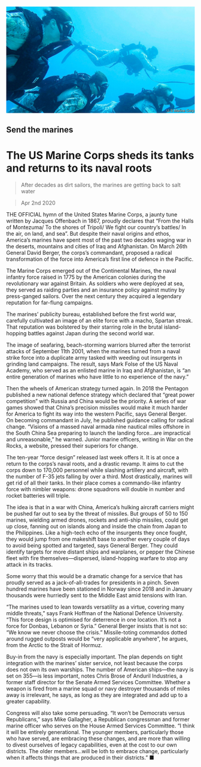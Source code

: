 ![](./images/20200404_USP003.jpg)

## Send the marines

# The US Marine Corps sheds its tanks and returns to its naval roots

> After decades as dirt sailors, the marines are getting back to salt water

> Apr 2nd 2020

THE OFFICIAL hymn of the United States Marine Corps, a jaunty tune written by Jacques Offenbach in 1867, proudly declares that “From the Halls of Montezuma/ To the shores of Tripoli/ We fight our country’s battles/ In the air, on land, and sea”. But despite their naval origins and ethos, America’s marines have spent most of the past two decades waging war in the deserts, mountains and cities of Iraq and Afghanistan. On March 26th General David Berger, the corps’s commandant, proposed a radical transformation of the force into America’s first line of defence in the Pacific.

The Marine Corps emerged out of the Continental Marines, the naval infantry force raised in 1775 by the American colonies during the revolutionary war against Britain. As soldiers who were deployed at sea, they served as raiding parties and an insurance policy against mutiny by press-ganged sailors. Over the next century they acquired a legendary reputation for far-flung campaigns.

The marines’ publicity bureau, established before the first world war, carefully cultivated an image of an elite force with a macho, Spartan streak. That reputation was bolstered by their starring role in the brutal island-hopping battles against Japan during the second world war.

The image of seafaring, beach-storming warriors blurred after the terrorist attacks of September 11th 2001, when the marines turned from a naval strike force into a duplicate army tasked with weeding out insurgents in grinding land campaigns. The result, says Mark Folse of the US Naval Academy, who served as an enlisted marine in Iraq and Afghanistan, is “an entire generation of marines who have little to no experience of the navy.”

Then the wheels of American strategy turned again. In 2018 the Pentagon published a new national defence strategy which declared that “great power competition” with Russia and China would be the priority. A series of war games showed that China’s precision missiles would make it much harder for America to fight its way into the western Pacific, says General Berger. On becoming commandant in July, he published guidance calling for radical change. “Visions of a massed naval armada nine nautical miles offshore in the South China Sea preparing to launch the landing force...are impractical and unreasonable,” he warned. Junior marine officers, writing in War on the Rocks, a website, pressed their superiors for change.

The ten-year “force design” released last week offers it. It is at once a return to the corps’s naval roots, and a drastic revamp. It aims to cut the corps down to 170,000 personnel while slashing artillery and aircraft, with the number of F-35 jets falling by over a third. Most drastically, marines will get rid of all their tanks. In their place comes a commando-like infantry force with nimbler weapons: drone squadrons will double in number and rocket batteries will triple.

The idea is that in a war with China, America’s hulking aircraft carriers might be pushed far out to sea by the threat of missiles. But groups of 50 to 150 marines, wielding armed drones, rockets and anti-ship missiles, could get up close, fanning out on islands along and inside the chain from Japan to the Philippines. Like a high-tech echo of the insurgents they once fought, they would jump from one makeshift base to another every couple of days to avoid being spotted and targeted, says General Berger. They could identify targets for more distant ships and warplanes, or pepper the Chinese fleet with fire themselves—dispersed, island-hopping warfare to stop any attack in its tracks.

Some worry that this would be a dramatic change for a service that has proudly served as a jack-of-all-trades for presidents in a pinch. Seven hundred marines have been stationed in Norway since 2018 and in January thousands were hurriedly sent to the Middle East amid tensions with Iran.

“The marines used to lean towards versatility as a virtue, covering many middle threats,” says Frank Hoffman of the National Defence University. “This force design is optimised for deterrence in one location. It’s not a force for Donbas, Lebanon or Syria.” General Berger insists that is not so: “We know we never choose the crisis.” Missile-toting commandos dotted around rugged outposts would be “very applicable anywhere”, he argues, from the Arctic to the Strait of Hormuz.

Buy-in from the navy is especially important. The plan depends on tight integration with the marines’ sister service, not least because the corps does not own its own warships. The number of American ships—the navy is set on 355—is less important, notes Chris Brose of Anduril Industries, a former staff director for the Senate Armed Services Committee. Whether a weapon is fired from a marine squad or navy destroyer thousands of miles away is irrelevant, he says, as long as they are integrated and add up to a greater capability.

Congress will also take some persuading. “It won’t be Democrats versus Republicans,” says Mike Gallagher, a Republican congressman and former marine officer who serves on the House Armed Services Committee. “I think it will be entirely generational. The younger members, particularly those who have served, are embracing these changes, and are more than willing to divest ourselves of legacy capabilities, even at the cost to our own districts. The older members…will be loth to embrace change, particularly when it affects things that are produced in their districts.” ■